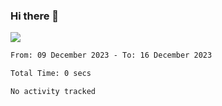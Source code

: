 ### Hi there 👋️

![](https://komarev.com/ghpvc/?username=Loner1024)

<!--START_SECTION:waka-->

```txt
From: 09 December 2023 - To: 16 December 2023

Total Time: 0 secs

No activity tracked
```

<!--END_SECTION:waka-->



